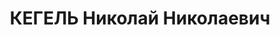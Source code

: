 ---
title: КЕГЕЛЬ Николай Николаевич
description: 'Род. в 1888, Владимирская губ., Александровск, русский, обр.: начальное.
  Проживал: Южно-Казахстанская обл. (Чимкентская), Туркестанский р-н, пос. Ачисай.
  Электрик, Ачисайский полиметаллический комбинат.

  Арестован 23.08.1937. Обв. по ст. 58-8, 58-9, 58-11 УК РСФСР. Приговор: выездная
  сессия ВК ВС СССР, 27.02.1938 – ВМН.

  Реабилитирован Главной военной прокуратурой РК 17.06.1999'
---